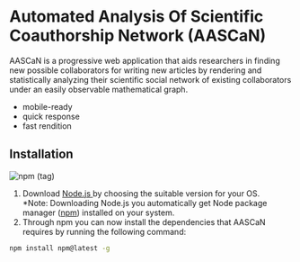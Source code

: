# Automated Analysis Of Scientific Coauthorship Network (AASCaN)

AASCaN is a progressive web application that aids researchers in finding new possible collaborators for writing new articles by rendering and statistically analyzing their scientific social network of existing collaborators under an easily observable mathematical graph.

  - mobile-ready
  - quick response
  - fast rendition
 
## Installation

![npm (tag)](https://img.shields.io/npm/v/npm/latest?color=20B2AA)

1. Download [Node.js ](https://nodejs.org/en/download/) by choosing the suitable version for your OS. \
*Note: Downloading Node.js you automatically get Node package manager ([npm](https://www.npmjs.com/get-npm)) installed on your system. 
2. Through npm you can now install the dependencies that AASCaN requires by running the following command:
```bash
npm install npm@latest -g
```

